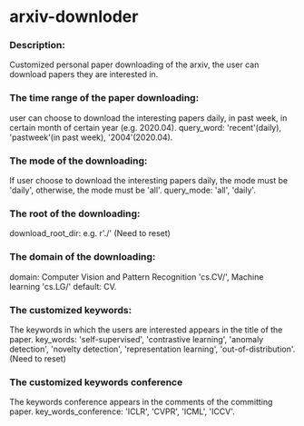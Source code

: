 # arxiv-downloder
### Description:
Customized personal paper downloading of the arxiv, the user can download papers they are interested in.

### The time range of the paper downloading:
user can choose to download the interesting papers daily, in past week, in certain month of certain year (e.g. 2020.04). query_word: 'recent'(daily), 'pastweek'(in past week), '2004'(2020.04).

### The mode of the downloading:
If user choose to download the interesting papers daily, the mode must be 'daily', otherwise, the mode must be 'all'. query_mode: 'all', 'daily'.

### The root of the downloading:
download_root_dir: e.g. r'./' (Need to reset)

### The domain of the downloading:
domain: Computer Vision and Pattern Recognition 'cs.CV/', Machine learning 'cs.LG/' default: CV.

### The customized keywords:
The keywords in which the users are interested appears in the title of the paper. key_words: 'self-supervised', 'contrastive learning', 'anomaly detection', 'novelty detection', 'representation learning', 'out-of-distribution'. (Need to reset)

### The customized keywords conference
The keywords conference appears in the comments of the committing paper. key_words_conference: 'ICLR', 'CVPR', 'ICML', 'ICCV'.
